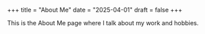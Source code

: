 +++
title = "About Me"
date = "2025-04-01"
draft = false
+++

This is the About Me page where I talk about my work and hobbies.
